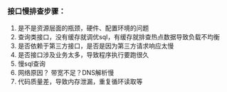 ### 接口慢排查步骤：

1. 是不是资源层面的瓶颈，硬件、配置环境的问题
2. 查询类接口，没有缓存就调优sql，有缓存就排查热点数据导致负载不均衡
3. 是否依赖于第三方接口，是否是因为第三方请求响应太慢
4. 是否接口涉及业务太多，导致程序执行要跑很久
5. 慢sql查询
6. 网络原因？ 带宽不足？DNS解析慢
7. 代码质量差，导致内存泄漏，重复循环读取等